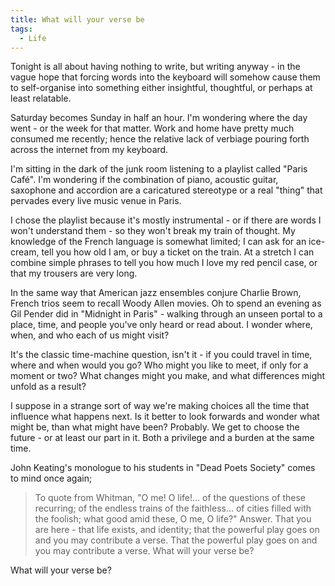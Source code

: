 ```yaml
---
title: What will your verse be
tags:
  - Life
---
```


Tonight is all about having nothing to write, but writing anyway - in the vague hope that forcing words into the keyboard will somehow cause them to self-organise into something either insightful, thoughtful, or perhaps at least relatable.

Saturday becomes Sunday in half an hour. I'm wondering where the day went - or the week for that matter. Work and home have pretty much consumed me recently; hence the relative lack of verbiage pouring forth across the internet from my keyboard.

I'm sitting in the dark of the junk room listening to a playlist called "Paris Café". I'm wondering if the combination of piano, acoustic guitar, saxophone and accordion are a caricatured stereotype or a real "thing" that pervades every live music venue in Paris.

I chose the playlist because it's mostly instrumental - or if there are words I won't understand them - so they won't break my train of thought. My knowledge of the French language is somewhat limited; I can ask for an ice-cream, tell you how old I am, or buy a ticket on the train. At a stretch I can combine simple phrases to tell you how much I love my red pencil case, or that my trousers are very long.

In the same way that American jazz ensembles conjure Charlie Brown, French trios seem to recall Woody Allen movies. Oh to spend an evening as Gil Pender did in "Midnight in Paris" - walking through an unseen portal to a place, time, and people you've only heard or read about. I wonder where, when, and who each of us might visit?

It's the classic time-machine question, isn't it - if you could travel in time, where and when would you go? Who might you like to meet, if only for a moment or two? What changes might you make, and what differences might unfold as a result?

I suppose in a strange sort of way we're making choices all the time that influence what happens next. Is it better to look forwards and wonder what might be, than what might have been? Probably. We get to choose the future - or at least our part in it. Both a privilege and a burden at the same time.

John Keating's monologue to his students in "Dead Poets Society" comes to mind once again;

> To quote from Whitman, "O me! O life!... of the questions of these recurring; of the endless trains of the faithless... of cities filled with the foolish; what good amid these, O me, O life?" Answer. That you are here - that life exists, and identity; that the powerful play goes on and you may contribute a verse. That the powerful play goes on and you may contribute a verse. What will your verse be?
> 

What will your verse be?